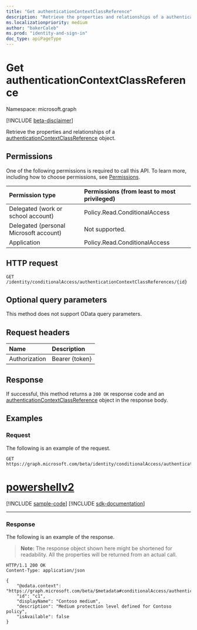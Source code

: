 ```yaml
---
title: "Get authenticationContextClassReference"
description: "Retrieve the properties and relationships of a authenticationContextClassReference object."
ms.localizationpriority: medium
author: "bakerCaleb"
ms.prod: "identity-and-sign-in"
doc_type: apiPageType
---
```


# Get authenticationContextClassReference

Namespace: microsoft.graph

[!INCLUDE [beta-disclaimer](../../includes/beta-disclaimer.md)]

Retrieve the properties and relationships of a [authenticationContextClassReference](../resources/authenticationcontextclassreference.md) object.

## Permissions

One of the following permissions is required to call this API. To learn more, including how to choose permissions, see [Permissions](/graph/permissions-reference).

|Permission type                        | Permissions (from least to most privileged)                                       |
|:--------------------------------------|:----------------------------------------------------------------------------------|
|Delegated (work or school account)     | Policy.Read.ConditionalAccess |
|Delegated (personal Microsoft account) | Not supported. |
|Application                            | Policy.Read.ConditionalAccess |

## HTTP request

<!-- { "blockType": "ignored" } -->

```http
GET /identity/conditionalAccess/authenticationContextClassReferences/{id}
```
## Optional query parameters

This method does not support OData query parameters.

## Request headers

| Name      |Description|
|:----------|:----------|
| Authorization | Bearer {token} |

## Response

If successful, this method returns a `200 OK` response code and an [authenticationContextClassReference](../resources/authenticationcontextclassreference.md) object in the response body.

## Examples

### Request

The following is an example of the request.



<!-- {
  "blockType": "request",
  "name": "get_identity_conditionalAccess_authenticationContextClassReferences",
  "sampleKeys": ["c1"]
}-->

```msgraph-interactive
GET https://graph.microsoft.com/beta/identity/conditionalAccess/authenticationContextClassReferences/c1
```

# [powershellv2](#tab/powershellv2)
[!INCLUDE [sample-code](../includes/snippets/powershellv2/get-identity-conditionalaccess-authenticationcontextclassreferences-powershellv2-snippets.md)]
[!INCLUDE [sdk-documentation](../includes/snippets/snippets-sdk-documentation-link.md)]

---

### Response


The following is an example of the response.

> **Note:** The response object shown here might be shortened for readability. All the properties will be returned from an actual call.

<!-- {
  "blockType": "response",
  "truncated": true,
  "@odata.type": "microsoft.graph.authenticationContextClassReference"
} -->

```http
HTTP/1.1 200 OK
Content-Type: application/json

{
    "@odata.context": "https://graph.microsoft.com/beta/$metadata#conditionalAccess/authenticationContextClassReferences/$entity",
    "id": "c1",
    "displayName": "Contoso medium",
    "description": "Medium protection level defined for Contoso policy",
    "isAvailable": false
}

```

<!-- uuid: 16cd6b66-4b1a-43a1-adaf-3a886856ed98
2019-02-04 14:57:30 UTC -->
<!-- {
  "type": "#page.annotation",
  "description": "Get authenticationContextClassReference",
  "keywords": "",
  "section": "documentation",
  "tocPath": ""
}-->

